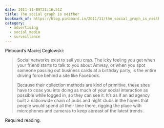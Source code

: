 ```yaml
---
date: 2011-11-09T21:16:51Z
title: The social graph is neither
bookmark_of: https://blog.pinboard.in/2011/11/the_social_graph_is_neither/
category:
  - advertising
  - social_media
  - surveillance
---
```


Pinboard’s Maciej Ceglowski:

> Social networks exist to sell you crap. The icky feeling you get when your friend starts to talk to you about Amway, or when you spot someone passing out business cards at a birthday party, is the entire driving force behind a site like Facebook.
>
> Because their collection methods are kind of primitive, these sites have to coax you into doing as much of your social interaction as possible while logged in, so they can see it. It’s as if an ad agency built a nationwide chain of pubs and night clubs in the hopes that people would spend all their time there, rigging the place with microphones and cameras to keep abreast of the latest trends.

Required reading.
